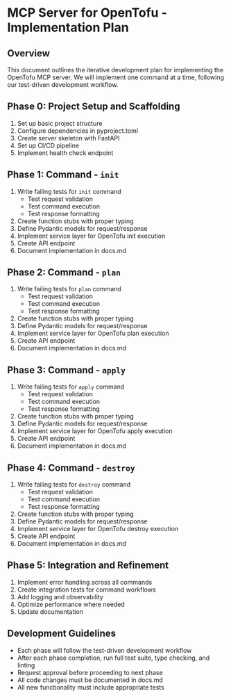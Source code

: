 # MCP Server for OpenTofu - Implementation Plan

## Overview
This document outlines the iterative development plan for implementing the OpenTofu MCP server. We will implement one command at a time, following our test-driven development workflow.

## Phase 0: Project Setup and Scaffolding
1. Set up basic project structure
2. Configure dependencies in pyproject.toml
3. Create server skeleton with FastAPI
4. Set up CI/CD pipeline
5. Implement health check endpoint

## Phase 1: Command - `init`
1. Write failing tests for `init` command
   - Test request validation
   - Test command execution
   - Test response formatting
2. Create function stubs with proper typing
3. Define Pydantic models for request/response
4. Implement service layer for OpenTofu init execution
5. Create API endpoint
6. Document implementation in docs.md

## Phase 2: Command - `plan`
1. Write failing tests for `plan` command
   - Test request validation
   - Test command execution
   - Test response formatting
2. Create function stubs with proper typing
3. Define Pydantic models for request/response
4. Implement service layer for OpenTofu plan execution
5. Create API endpoint
6. Document implementation in docs.md

## Phase 3: Command - `apply`
1. Write failing tests for `apply` command
   - Test request validation
   - Test command execution
   - Test response formatting
2. Create function stubs with proper typing
3. Define Pydantic models for request/response
4. Implement service layer for OpenTofu apply execution
5. Create API endpoint
6. Document implementation in docs.md

## Phase 4: Command - `destroy`
1. Write failing tests for `destroy` command
   - Test request validation
   - Test command execution
   - Test response formatting
2. Create function stubs with proper typing
3. Define Pydantic models for request/response
4. Implement service layer for OpenTofu destroy execution
5. Create API endpoint
6. Document implementation in docs.md

## Phase 5: Integration and Refinement
1. Implement error handling across all commands
2. Create integration tests for command workflows
3. Add logging and observability
4. Optimize performance where needed
5. Update documentation

## Development Guidelines
- Each phase will follow the test-driven development workflow
- After each phase completion, run full test suite, type checking, and linting
- Request approval before proceeding to next phase
- All code changes must be documented in docs.md
- All new functionality must include appropriate tests